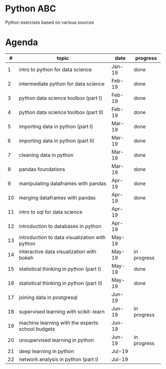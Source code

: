 # Python ABC
Python exercises based on various sources

# Agenda

#| topic	| date	| progress
-| ------ | ----- | --------
1 | intro to python for data science	| Jan-19	| done
2 | intermediate python for data science	| Feb-19	| done
3 | python data science toolbox (part I)	| Feb-19	| done
4 | python data science toolbox (part II)	| Feb-19	| done
5 | importing data in python (part I)	| Mar-19	| done
6 | importing data in python (part II)	| Mar-19	| done
7 | cleaning data in python	| Mar-19	| done
8 | pandas foundations	| Mar-19	| done
9 | manipulating dataframes with pandas	| Apr-19 | done	
10 | merging dataframes with pandas	| Apr-19	| done
11 | intro to sql for data science	| Apr-19
12 | introduction to databases in python	| Apr-19	
13 | introduction to data visualization with python	| May-19	
14 | interactive data visualization with bokeh	| May-19 | in progress
15 | statistical thinking in python (part I)	| May-19 | done
16 | statistical thinking in python (part II)	| May-19 | done
17 | joining data in postgresql	| Jun-19	
18 | supervised learning with scikit-learn	| Jun-19	| in progress
19 | machine learning with the experts: school budgets	| Jun-19	
20 | unsupervised learning in python	| Jun-19	| in progress
21 | deep learning in python	| Jul-19	
22 | network analysis in python (part I)	| Jul-19	




